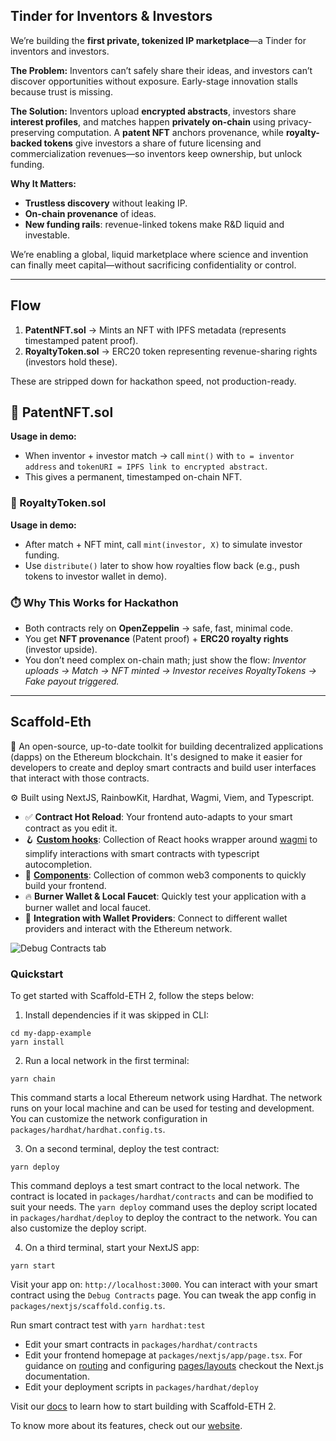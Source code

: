 ## Tinder for Inventors & Investors

We’re building the **first private, tokenized IP marketplace**—a Tinder for inventors and investors.

**The Problem:** Inventors can’t safely share their ideas, and investors can’t discover opportunities without exposure. Early-stage innovation stalls because trust is missing.

**The Solution:** Inventors upload **encrypted abstracts**, investors share **interest profiles**, and matches happen **privately on-chain** using privacy-preserving computation. A **patent NFT** anchors provenance, while **royalty-backed tokens** give investors a share of future licensing and commercialization revenues—so inventors keep ownership, but unlock funding.

**Why It Matters:**

* **Trustless discovery** without leaking IP.
* **On-chain provenance** of ideas.
* **New funding rails**: revenue-linked tokens make R\&D liquid and investable.

We’re enabling a global, liquid marketplace where science and invention can finally meet capital—without sacrificing confidentiality or control.

---

## Flow

1. **PatentNFT.sol** → Mints an NFT with IPFS metadata (represents timestamped patent proof).
2. **RoyaltyToken.sol** → ERC20 token representing revenue-sharing rights (investors hold these).

These are stripped down for hackathon speed, not production-ready.

## 📄 PatentNFT.sol

**Usage in demo:**

* When inventor + investor match → call `mint()` with `to = inventor address` and `tokenURI = IPFS link to encrypted abstract`.
* This gives a permanent, timestamped on-chain NFT.

### 📄 RoyaltyToken.sol

**Usage in demo:**

* After match + NFT mint, call `mint(investor, X)` to simulate investor funding.
* Use `distribute()` later to show how royalties flow back (e.g., push tokens to investor wallet in demo).

### ⏱️ Why This Works for Hackathon

* Both contracts rely on **OpenZeppelin** → safe, fast, minimal code.
* You get **NFT provenance** (Patent proof) + **ERC20 royalty rights** (investor upside).
* You don’t need complex on-chain math; just show the flow:
  *Inventor uploads → Match → NFT minted → Investor receives RoyaltyTokens → Fake payout triggered.*

---

## Scaffold-Eth

🧪 An open-source, up-to-date toolkit for building decentralized applications (dapps) on the Ethereum blockchain. It's designed to make it easier for developers to create and deploy smart contracts and build user interfaces that interact with those contracts.

⚙️ Built using NextJS, RainbowKit, Hardhat, Wagmi, Viem, and Typescript.

- ✅ **Contract Hot Reload**: Your frontend auto-adapts to your smart contract as you edit it.
- 🪝 **[Custom hooks](https://docs.scaffoldeth.io/hooks/)**: Collection of React hooks wrapper around [wagmi](https://wagmi.sh/) to simplify interactions with smart contracts with typescript autocompletion.
- 🧱 [**Components**](https://docs.scaffoldeth.io/components/): Collection of common web3 components to quickly build your frontend.
- 🔥 **Burner Wallet & Local Faucet**: Quickly test your application with a burner wallet and local faucet.
- 🔐 **Integration with Wallet Providers**: Connect to different wallet providers and interact with the Ethereum network.

![Debug Contracts tab](https://github.com/scaffold-eth/scaffold-eth-2/assets/55535804/b237af0c-5027-4849-a5c1-2e31495cccb1)

### Quickstart

To get started with Scaffold-ETH 2, follow the steps below:

1. Install dependencies if it was skipped in CLI:

```
cd my-dapp-example
yarn install
```

2. Run a local network in the first terminal:

```
yarn chain
```

This command starts a local Ethereum network using Hardhat. The network runs on your local machine and can be used for testing and development. You can customize the network configuration in `packages/hardhat/hardhat.config.ts`.

3. On a second terminal, deploy the test contract:

```
yarn deploy
```

This command deploys a test smart contract to the local network. The contract is located in `packages/hardhat/contracts` and can be modified to suit your needs. The `yarn deploy` command uses the deploy script located in `packages/hardhat/deploy` to deploy the contract to the network. You can also customize the deploy script.

4. On a third terminal, start your NextJS app:

```
yarn start
```

Visit your app on: `http://localhost:3000`. You can interact with your smart contract using the `Debug Contracts` page. You can tweak the app config in `packages/nextjs/scaffold.config.ts`.

Run smart contract test with `yarn hardhat:test`

- Edit your smart contracts in `packages/hardhat/contracts`
- Edit your frontend homepage at `packages/nextjs/app/page.tsx`. For guidance on [routing](https://nextjs.org/docs/app/building-your-application/routing/defining-routes) and configuring [pages/layouts](https://nextjs.org/docs/app/building-your-application/routing/pages-and-layouts) checkout the Next.js documentation.
- Edit your deployment scripts in `packages/hardhat/deploy`

Visit our [docs](https://docs.scaffoldeth.io) to learn how to start building with Scaffold-ETH 2.

To know more about its features, check out our [website](https://scaffoldeth.io).
